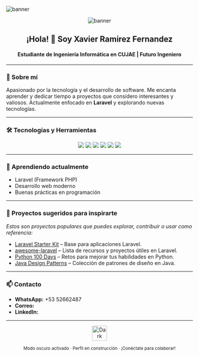 ![banner](https://capsule-render.vercel.app/api?type=dark&color=auto&height=180&section=header&text=DarkBlade366%20%7C%20Xavier%20Ramirez%20Fernandez&fontSize=35&fontAlign=50&fontColor=fff)

<p align="center">
  <img src="https://capsule-render.vercel.app/api?type=dark&color=auto&height=180&section=header&text=DarkBlade366%20%7C%20Xavier%20Ramirez%20Fernandez&fontSize=35&fontAlign=50&fontColor=fff" alt="banner" />
</p>

<h2 align="center">¡Hola! 👋 Soy Xavier Ramirez Fernandez</h2>
<h4 align="center">Estudiante de Ingeniería Informática en CUJAE | Futuro Ingeniero</h4>

---

### 🚀 Sobre mí

Apasionado por la tecnología y el desarrollo de software. Me encanta aprender y dedicar tiempo a proyectos que considero interesantes y valiosos. Actualmente enfocado en **Laravel** y explorando nuevas tecnologías.

---

### 🛠️ Tecnologías y Herramientas

<div align="center">
  <img src="https://img.shields.io/badge/HTML5-E34F26?style=for-the-badge&logo=html5&logoColor=white" />
  <img src="https://img.shields.io/badge/Java-007396?style=for-the-badge&logo=java&logoColor=white" />
  <img src="https://img.shields.io/badge/JavaScript-F7DF1E?style=for-the-badge&logo=javascript&logoColor=black" />
  <img src="https://img.shields.io/badge/Python-3776AB?style=for-the-badge&logo=python&logoColor=white" />
  <img src="https://img.shields.io/badge/PHP-777BB4?style=for-the-badge&logo=php&logoColor=white" />
  <img src="https://img.shields.io/badge/Laravel-FF2D20?style=for-the-badge&logo=laravel&logoColor=white" />
</div>

---

### 🌱 Aprendiendo actualmente

- Laravel (Framework PHP)
- Desarrollo web moderno
- Buenas prácticas en programación

---

### 📁 Proyectos sugeridos para inspirarte

*Estos son proyectos populares que puedes explorar, contribuir o usar como referencia:*

- [Laravel Starter Kit](https://github.com/laravel/laravel) – Base para aplicaciones Laravel.
- [awesome-laravel](https://github.com/chiraggude/awesome-laravel) – Lista de recursos y proyectos útiles en Laravel.
- [Python 100 Days](https://github.com/jackfrued/Python-100-Days) – Retos para mejorar tus habilidades en Python.
- [Java Design Patterns](https://github.com/iluwatar/java-design-patterns) – Colección de patrones de diseño en Java.

---

### 📫 Contacto

- **WhatsApp:** +53 52662487
- **Correo:** <!-- Agrega tu email si lo deseas -->
- **LinkedIn:** <!-- Agrega tu perfil si lo tienes -->

---

<p align="center">
  <img src="https://raw.githubusercontent.com/DarkBlade366/DarkBlade366/main/profile-dark.svg" alt="Dark Mode" height="40"/>
</p>

<div align="center">
  <sub>Modo oscuro activado · Perfil en construcción · ¡Conéctate para colaborar!</sub>
</div>
